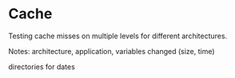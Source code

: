 # Cache
Testing cache misses on multiple levels for different architectures.

Notes:
architecture, application, variables changed (size, time)

directories for dates